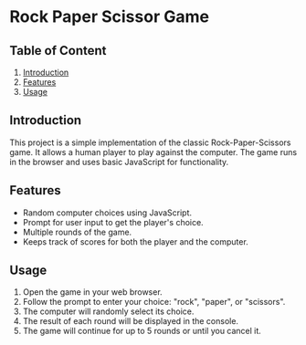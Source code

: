 # Rock Paper Scissor Game

## Table of Content

1. [Introduction](#introduction)
2. [Features](#features)
3. [Usage](Usage)

## Introduction

This project is a simple implementation of the classic Rock-Paper-Scissors game. It allows a human player to play against the computer. The game runs in the browser and uses basic JavaScript for functionality.

## Features

- Random computer choices using JavaScript.
- Prompt for user input to get the player's choice.
- Multiple rounds of the game.
- Keeps track of scores for both the player and the computer.

## Usage

1. Open the game in your web browser.
2. Follow the prompt to enter your choice: "rock", "paper", or "scissors".
3. The computer will randomly select its choice.
4. The result of each round will be displayed in the console.
5. The game will continue for up to 5 rounds or until you cancel it.

